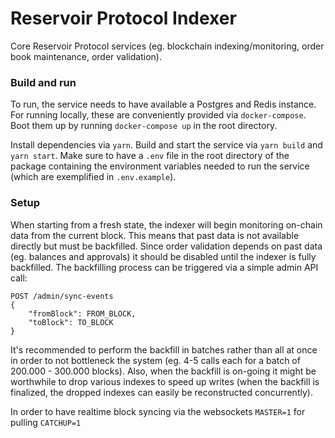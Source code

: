 # Reservoir Protocol Indexer

Core Reservoir Protocol services (eg. blockchain indexing/monitoring, order book maintenance, order validation).

### Build and run

To run, the service needs to have available a Postgres and Redis instance. For running locally, these are conveniently provided via `docker-compose`. Boot them up by running `docker-compose up` in the root directory.

Install dependencies via `yarn`. Build and start the service via `yarn build` and `yarn start`. Make sure to have a `.env` file in the root directory of the package containing the environment variables needed to run the service (which are exemplified in `.env.example`).

### Setup

When starting from a fresh state, the indexer will begin monitoring on-chain data from the current block. This means that past data is not available directly but must be backfilled. Since order validation depends on past data (eg. balances and approvals) it should be disabled until the indexer is fully backfilled. The backfilling process can be triggered via a simple admin API call:

```
POST /admin/sync-events
{
	"fromBlock": FROM_BLOCK,
	"toBlock": TO_BLOCK
}
```

It's recommended to perform the backfill in batches rather than all at once in order to not bottleneck the system (eg. 4-5 calls each for a batch of 200.000 - 300.000 blocks). Also, when the backfill is on-going it might be worthwhile to drop various indexes to speed up writes (when the backfill is finalized, the dropped indexes can easily be reconstructed concurrently).

In order to have realtime block syncing via the websockets `MASTER=1` for pulling `CATCHUP=1`